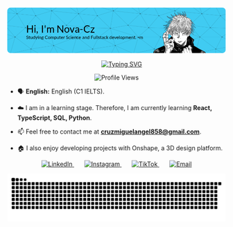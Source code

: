 ![Banner Nova-Cz](MIGUEL.png)

<!-- ---------------------------------------------------------------------------------------------------------------------------------------------------- -->

<div id="user-content-toc">
    <ul align="center">
        <a href="https://git.io/typing-svg"><img src="https://readme-typing-svg.demolab.com?font=Fira+Code&weight=800&size=30&pause=1000&width=435&lines=HI+%F0%9F%91%8B%2C+I'm+Miguel+Cruz;Welcome+to+my+profile!+;I'm+studying+CS.+%F0%9F%A7%91%E2%80%8D%F0%9F%92%BB" alt="Typing SVG" /></a>
    </ul>
</div>
<!-- ---------------------------------------------------------------------------------------------------------------------------------------------------- -->
<p align = "center">
	<img src = "https://komarev.com/ghpvc/?username=nova-cz&style=plastic&color=blue" alt = "Profile Views"/>
</p>
<!-- ---------------------------------------------------------------------------------------------------------------------------------------------------- -->

- 🗣️ **English:** English (C1 IELTS).
  
- ☁️ I am in a learning stage. Therefore, I am currently learning **React, TypeScript, SQL, Python**.

- 📫 Feel free to contact me at **cruzmiguelangel858@gmail.com**.

- 🏠 I also enjoy developing projects with Onshape, a 3D design platform.

<!-- ---------------------------------------------------------------------------------------------------------------------------------------------------- -->

<!-- Social icons section -->
<p align="center">
  <a href="https://www.linkedin.com/in/miguelcr4/">
   <img width="32px" alt="LinkedIn" title="LinkedIn" src="ruta/del/icono/linkedin.svg"/>
  </a>
  &#8287;&#8287;&#8287;&#8287;&#8287;
  <a href="https://www.instagram.com/ngl.mike/">
   <img width="32px" alt="Instagram" title="Instagram" src="ruta/del/icono/instagram.svg"/>
  </a>
  &#8287;&#8287;&#8287;&#8287;&#8287;
  <a href="https://www.tiktok.com/@rzzaike">
   <img width="32px" alt="TikTok" title="TikTok" src="ruta/del/icono/tiktok.svg"/>
  </a>
  &#8287;&#8287;&#8287;&#8287;&#8287;
  <a href="cruzmiguelangel858@gmail.com">
   <img width="32px" alt="Email" title="Email" src="ruta/del/icono/email.svg"/>
  </a>
</p>

<!-- ---------------------------------------------------------------------------------------------------------------------------------------------------- -->

<p align = "center">
	<img src = "https://github.com/7oSkaaa/7oSkaaa/blob/output/github-contribution-grid-snake.svg?" alt = "Snake Game"/>
</p>

<!-- ---------------------------------------------------------------------------------------------------------------------------------------------------- -->



